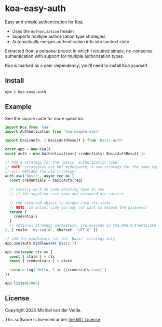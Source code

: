 # koa-easy-auth

Easy and simple authentication for [Koa](https://github.com/koajs/koa).

* Uses the `Authorization` header
* Supports multiple authorization type strategies
* Automatically merges authentication info into context state

Extracted from a personal project in which I required simple, no-nonsense
authentication with support for multiple authorization types.

Koa is marked as a peer dependency; you'll need to install Koa yourself.

## Install

```
npm i koa-easy-auth
```

## Example

See the source code for more specifics.

```ts
import Koa from 'koa'
import Authentication from 'koa-simple-auth'

import basicAuth, { BasicAuthResult } from 'basic-auth'

const app = new Koa()
const auth = new Authentication<{ credentials: BasicAuthResult }>

// Add a strategy for the `Basic` authorization type
// NOTE: strategies are NOT middleware, a new strategy for the same type
// will REPLACE the old strategy!
auth.use('Basic', async req => {
  const credentials = basicAuth(req)
  
  // usually we'd do some checking here to see
  // if the supplied user name and password are correct
  
  // the returned object is merged into ctx.state
  // NOTE: in actual code you may not want to expose the password!
  return {
    credentials
  }
  // optional strategy parameters, are exposed in the WWW-Authenticate header
}, { realm: 'my-realm', charset: 'UTF-8' })

// add the middleware for the `Basic` strategy only
app.use(auth.middleware('Basic'))

app.use(async ctx => {
  const { state } = ctx
  const { credentials } = state
  
  console.log(`Hello, I am ${credenials.name}`)
})

app.listen(3000)
```

## License

Copyright 2020 Michiel van der Velde.

This software is licensed under [the MIT License](LICENSE).
